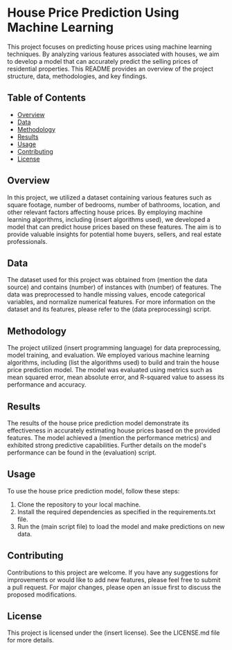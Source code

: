 # House Price Prediction Using Machine Learning

This project focuses on predicting house prices using machine learning techniques. By analyzing various features associated with houses, we aim to develop a model that can accurately predict the selling prices of residential properties. This README provides an overview of the project structure, data, methodologies, and key findings.

## Table of Contents

- [Overview](#overview)
- [Data](#data)
- [Methodology](#methodology)
- [Results](#results)
- [Usage](#usage)
- [Contributing](#contributing)
- [License](#license)

## Overview

In this project, we utilized a dataset containing various features such as square footage, number of bedrooms, number of bathrooms, location, and other relevant factors affecting house prices. By employing machine learning algorithms, including (insert algorithms used), we developed a model that can predict house prices based on these features. The aim is to provide valuable insights for potential home buyers, sellers, and real estate professionals.

## Data

The dataset used for this project was obtained from (mention the data source) and contains (number) of instances with (number) of features. The data was preprocessed to handle missing values, encode categorical variables, and normalize numerical features. For more information on the dataset and its features, please refer to the (data preprocessing) script.

## Methodology

The project utilized (insert programming language) for data preprocessing, model training, and evaluation. We employed various machine learning algorithms, including (list the algorithms used) to build and train the house price prediction model. The model was evaluated using metrics such as mean squared error, mean absolute error, and R-squared value to assess its performance and accuracy.

## Results

The results of the house price prediction model demonstrate its effectiveness in accurately estimating house prices based on the provided features. The model achieved a (mention the performance metrics) and exhibited strong predictive capabilities. Further details on the model's performance can be found in the (evaluation) script.

## Usage

To use the house price prediction model, follow these steps:

1. Clone the repository to your local machine.
2. Install the required dependencies as specified in the requirements.txt file.
3. Run the (main script file) to load the model and make predictions on new data.

## Contributing

Contributions to this project are welcome. If you have any suggestions for improvements or would like to add new features, please feel free to submit a pull request. For major changes, please open an issue first to discuss the proposed modifications.

## License

This project is licensed under the (insert license). See the LICENSE.md file for more details.
